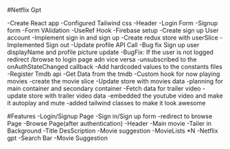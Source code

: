 #Netflix Gpt

-Create React app
-Configured Tailwind css
-Header
-Login Form
-Signup form
-Form VAlidation
-UseRef Hook
-Firebase setup
-Create sign up User account 
-Implement sign in and sign up
-Create redux store with userSlice
-Implemented Sign out
-Update profile API Call
-Bug fix Sign up user displayName and profile picture update
-BugFix: If the user is not logged redirect /browse to login page adn vice versa
-unsubscribed to the onAuthStateChanged callback
-Add hardcoded values to the constants files
-Register Tmdb api
-Get Data from the tmdb
-Custom hook for now playing movies
-create the movie slice
-Update store with movies data
-planning for main container and secondary container
-Fetch data for trailer video
-update store with trailer video data
-embedded the youtube video and make it autoplay and mute
-added tailwind classes to make it look awesome


#Features
-Login/Signup Page
    -Sign in/Sign up form
    -redirect to browse Page
-Browse Page(after authentication)
    -Header
    -Main movie
        -Tailer in Background
        -Title DesScription
        -Movie suggestion
            -MovieLists *N
-Netflix gpt
    -Search Bar
    -Movie Suggestion            
